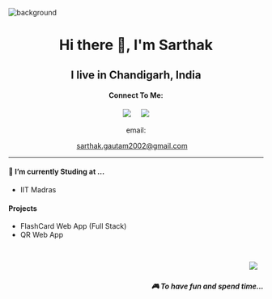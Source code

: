 ![background](image/header.jpeg)
<h1 align='center'> Hi there 👋, I'm Sarthak</h1>

<h2 align='center'>
  I live in Chandigarh, India
</h2>

<h4 align='Center'> Connect To Me:</h4>

<p align='center'>
  <a href="https://twitter.com/iSarthakGautam"><img src="https://img.shields.io/badge/twitter-%231DA1F2.svg?&style=for-the-badge&logo=twitter&logoColor=white" /></a>&nbsp;&nbsp;&nbsp;&nbsp;
  <a href=""><img src="https://img.shields.io/badge/linkedin-%230077B5.svg?&style=for-the-badge&logo=linkedin&logoColor=white" /></a><br>
 </p>
 <p align='center'>email:
  </p>
  <p align='center'>
  <a href="mailto:sarthak.gautam2002@gmail.com">sarthak.gautam2002@gmail.com</a>&nbsp;&nbsp;&nbsp;&nbsp;
</p>


<hr>

<h4>🔭  I’m currently Studing at ...</h4>

<ul>
  <li>IIT Madras</li>
</ul>


<h4>Projects</h4>

<ul>
  <li>FlashCard Web App (Full Stack)</li>
  <li>QR Web App</li>
</ul>




<br>
<p align="right">
   <a href="https://www.instagram.com/isarthakgautam/"><img src="https://cdn.exclaimer.com/Handbook%20Images/instagram-icon_32x32.png?_ga=2.170867040.1370694076.1639913984-1585159817.1639913983" /></a>&nbsp;&nbsp;&nbsp;
  
  <h5 align="right">🎮 To have fun and spend time...</h5>
</p>


